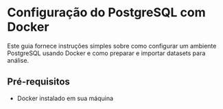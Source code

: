 # Configuração do PostgreSQL com Docker

Este guia fornece instruções simples sobre como configurar um ambiente PostgreSQL usando Docker e como preparar e importar datasets para análise.

## Pré-requisitos

- Docker instalado em sua máquina

